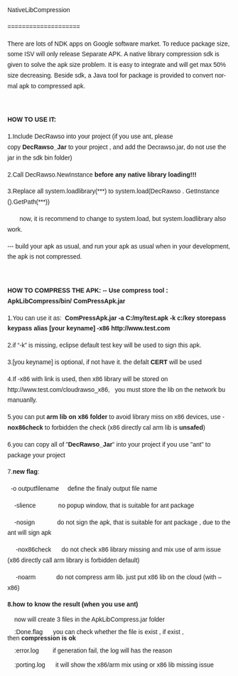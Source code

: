 ﻿<p class="MsoNormal" align="left" style="line-height: 17.85pt;"><span lang="EN-US" style="font-family: Arial, sans-serif;">NativeLibCompression<o:p></o:p></span></p>

<p class="MsoNormal" align="left" style="line-height: 17.85pt;"><span lang="EN-US" style="font-family: Arial, sans-serif;">====================<o:p></o:p></span></p>

<p class="MsoNormal" align="left" style="line-height: 17.85pt;"><span lang="EN-US" style="font-family: Arial, sans-serif;">There are lots of NDK apps on Google software market. To
reduce package size, some ISV will only release Separate APK. A native library
compression sdk is given to solve the apk size problem. It is easy to integrate
and will get max 50% size decreasing. Beside sdk, a Java tool for package is
provided to convert normal apk to compressed apk.<o:p></o:p></span></p>

<p class="MsoNormal" align="left" style="line-height: 17.85pt;"><span lang="EN-US" style="font-family: Arial, sans-serif;">&nbsp;</span></p>

<p class="MsoNormal" align="left" style="line-height: 17.85pt;"><b><span lang="EN-US" style="font-family: Arial, sans-serif;">HOW TO USE IT:</span></b><span lang="EN-US" style="font-family: Arial, sans-serif;"><o:p></o:p></span></p>

<p class="MsoNormal" align="left" style="line-height: 17.85pt;"><span lang="EN-US" style="font-family: Arial, sans-serif;">1.Include DecRawso into your project (if you use ant,
please copy&nbsp;<b>DecRawso_Jar&nbsp;</b>to your project , and add the
Decrawso.jar, do not use the jar in the sdk bin folder)<o:p></o:p></span></p>

<p class="MsoNormal" align="left" style="line-height: 17.85pt;"><span lang="EN-US" style="font-family: Arial, sans-serif;">2.Call DecRawso.NewInstance&nbsp;<b>before any native
library loading!!!</b><o:p></o:p></span></p>

<p class="MsoNormal" align="left" style="line-height: 17.85pt;"><span lang="EN-US" style="font-family: Arial, sans-serif;">3.Replace all system.loadlibrary(***) to
system.load(DecRawso . GetInstance ().GetPath(***))<o:p></o:p></span></p>

<p class="MsoNormal" align="left" style="line-height: 17.85pt;"><span lang="EN-US" style="font-family: Arial, sans-serif;">&nbsp;&nbsp;&nbsp;&nbsp;&nbsp;&nbsp; now, it is
recommend to change to system.load, but system.loadlibrary also work.<o:p></o:p></span></p>

<p class="MsoNormal" align="left" style="line-height: 17.85pt;"><span lang="EN-US" style="font-family: Arial, sans-serif;">--- build your apk as usual, and run your apk as usual
when in your development, the apk is not compressed.<o:p></o:p></span></p>

<p class="MsoNormal" align="left" style="line-height: 17.85pt;"><span lang="EN-US" style="font-family: Arial, sans-serif;">&nbsp;</span></p>

<p class="MsoNormal" align="left" style="line-height: 17.85pt;"><b><span lang="EN-US" style="font-family: Arial, sans-serif;">HOW TO COMPRESS THE APK: -- Use compress tool :
ApkLibCompress/bin/ ComPressApk.jar</span></b><span lang="EN-US" style="font-family: Arial, sans-serif;"><o:p></o:p></span></p>

<p class="MsoNormal" align="left" style="line-height: 17.85pt;"><span lang="EN-US" style="font-family: Arial, sans-serif;">1.You can use it as:&nbsp;<b>&nbsp;ComPressApk.jar -a
C:/my/test.apk -k c:/key storepass keypass alias [your keyname] -x86
http://www.test.com</b><o:p></o:p></span></p>

<p class="MsoNormal" align="left" style="line-height: 17.85pt;"><span lang="EN-US" style="font-family: Arial, sans-serif;">2.if “-k” is missing, eclipse default test key will be
used to sign this apk.&nbsp;<o:p></o:p></span></p>

<p class="MsoNormal" align="left" style="line-height: 17.85pt;"><span lang="EN-US" style="font-family: Arial, sans-serif;">3.[you keyname] is optional, if not have it. the
defalt&nbsp;<b>CERT&nbsp;</b>will be used<o:p></o:p></span></p>

<p class="MsoNormal" align="left" style="line-height: 17.85pt;"><span lang="EN-US" style="font-family: Arial, sans-serif;">4.If -x86 with link is used, then x86 library will be
stored on http://www.test.com/cloudrawso_x86, &nbsp; you must store the lib on
the network bu manuanlly.<o:p></o:p></span></p>

<p class="MsoNormal" align="left" style="line-height: 17.85pt;"><span lang="EN-US" style="font-family: Arial, sans-serif;">5.you can put&nbsp;<b>arm lib on x86 folder&nbsp;</b>to
avoid library miss on x86 devices, use -<b>nox86check&nbsp;</b>to forbidden the
check (x86 directly cal arm lib is&nbsp;<b>unsafed</b>)<o:p></o:p></span></p>

<p class="MsoNormal" align="left" style="line-height: 17.85pt;"><span style="font-family: Arial, sans-serif; line-height: 170%;">6.you can copy all of "<b>DecRawso_Jar</b>"
into your project if you use "ant" to package your project</span><span style="font-family: Arial, sans-serif; line-height: 170%;"><o:p></o:p></span></p>

<p class="MsoNormal" align="left" style="line-height: 17.85pt;"><span style="font-family: Arial, sans-serif; line-height: 170%;">7.<strong>new flag</strong>:&nbsp;</span><span style="font-family: Arial, sans-serif; line-height: 170%;"><o:p></o:p></span></p>

<p class="MsoNormal" align="left" style="line-height: 17.85pt;"><span style="font-family: Arial, sans-serif; line-height: 170%;">&nbsp; -o outputfilename&nbsp;&nbsp;&nbsp;&nbsp; define
the finaly output file name</span><span style="font-family: Arial, sans-serif; line-height: 170%;"><o:p></o:p></span></p>

<p class="MsoNormal" align="left" style="line-height: 17.85pt;"><span style="font-family: Arial, sans-serif; line-height: 170%;">&nbsp;&nbsp;&nbsp; -slience &nbsp; &nbsp; &nbsp; &nbsp;
&nbsp; &nbsp; no popup window, that is suitable for ant package</span><span style="font-family: Arial, sans-serif; line-height: 170%;"><o:p></o:p></span></p>

<p class="MsoNormal" align="left" style="line-height: 17.85pt;"><span style="font-family: Arial, sans-serif; line-height: 170%;">&nbsp;&nbsp;&nbsp; -nosign &nbsp; &nbsp; &nbsp; &nbsp;
&nbsp; &nbsp; do not sign the apk, that is suitable for ant package , due to
the ant will sign apk</span><span style="font-family: Arial, sans-serif; line-height: 170%;"><o:p></o:p></span></p>

<p class="MsoNormal" align="left" style="text-indent: 14.25pt; line-height: 17.85pt;"><span style="font-family: Arial, sans-serif; line-height: 170%;">-nox86check&nbsp;&nbsp; &nbsp; &nbsp;do not check x86 library missing and mix use of arm
issue (x86 directly call arm library is forbidden default)</span><span style="font-family: Arial, sans-serif; line-height: 170%;"><o:p></o:p></span></p>

<p class="MsoNormal" align="left" style="text-indent: 14.25pt; line-height: 17.85pt;"><span style="font-family: Arial, sans-serif; line-height: 170%;">-noarm &nbsp;&nbsp;&nbsp;&nbsp;&nbsp;&nbsp;&nbsp;&nbsp;&nbsp;&nbsp; do
not compress arm lib. just put x86 lib on the cloud (with –x86)</span><span style="font-family: Arial, sans-serif; line-height: 170%;"><o:p></o:p></span></p>

<p class="MsoNormal" align="left" style="line-height: 17.85pt;"><span style="font-family: Arial, sans-serif; line-height: 170%;"><strong>8.how to know the result (when you use ant)</strong></span></p>

<p class="MsoNormal" align="left" style="line-height: 17.85pt;"><span style="line-height: 170%;"><span style="line-height: 100%; font-family: Arial, sans-serif;">&nbsp; &nbsp; now will create 3 files in the
ApkLibCompress.jar folder</span><span style="line-height: 100%; font-family: Arial, sans-serif;"><o:p></o:p></span></span></p>

<p class="MsoNormal" align="left" style="line-height: 17.85pt;"><span style="line-height: 170%;"><span style="line-height: 100%; font-family: Arial, sans-serif;">&nbsp;&nbsp;&nbsp; :Done.flag &nbsp;&nbsp;&nbsp;&nbsp; you can check whether the file is exist , if
exist , then&nbsp;<b>compression is ok</b></span><span style="line-height: 100%; font-family: Arial, sans-serif;"><o:p></o:p></span></span></p>

<p class="MsoNormal" align="left" style="line-height: 17.85pt;"><span style="line-height: 170%;"><span style="line-height: 100%; font-family: Arial, sans-serif;">&nbsp;&nbsp;&nbsp; :error.log &nbsp;&nbsp;&nbsp;&nbsp;&nbsp;&nbsp; if generation fail, the log will has the
reason</span><span style="line-height: 100%; font-family: Arial, sans-serif;"><o:p></o:p></span></span></p>

<p class="MsoNormal" align="left" style="line-height: 17.85pt;"><span style="font-family: Arial, sans-serif; line-height: 170%;">&nbsp;&nbsp;&nbsp; :porting.log&nbsp;&nbsp;&nbsp;&nbsp;&nbsp; it will show the x86/arm mix using or x86
lib missing issue</span></p>